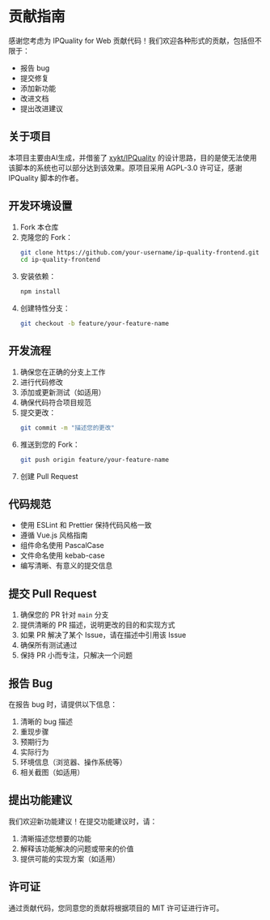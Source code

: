 # 贡献指南

感谢您考虑为 IPQuality for Web 贡献代码！我们欢迎各种形式的贡献，包括但不限于：

- 报告 bug
- 提交修复
- 添加新功能
- 改进文档
- 提出改进建议

## 关于项目

本项目主要由AI生成，并借鉴了 [xykt/IPQuality](https://github.com/xykt/IPQuality) 的设计思路，目的是使无法使用该脚本的系统也可以部分达到该效果。原项目采用 AGPL-3.0 许可证，感谢 IPQuality 脚本的作者。

## 开发环境设置

1. Fork 本仓库
2. 克隆您的 Fork：
   ```bash
   git clone https://github.com/your-username/ip-quality-frontend.git
   cd ip-quality-frontend
   ```
3. 安装依赖：
   ```bash
   npm install
   ```
4. 创建特性分支：
   ```bash
   git checkout -b feature/your-feature-name
   ```

## 开发流程

1. 确保您在正确的分支上工作
2. 进行代码修改
3. 添加或更新测试（如适用）
4. 确保代码符合项目规范
5. 提交更改：
   ```bash
   git commit -m "描述您的更改"
   ```
6. 推送到您的 Fork：
   ```bash
   git push origin feature/your-feature-name
   ```
7. 创建 Pull Request

## 代码规范

- 使用 ESLint 和 Prettier 保持代码风格一致
- 遵循 Vue.js 风格指南
- 组件命名使用 PascalCase
- 文件命名使用 kebab-case
- 编写清晰、有意义的提交信息

## 提交 Pull Request

1. 确保您的 PR 针对 `main` 分支
2. 提供清晰的 PR 描述，说明更改的目的和实现方式
3. 如果 PR 解决了某个 Issue，请在描述中引用该 Issue
4. 确保所有测试通过
5. 保持 PR 小而专注，只解决一个问题

## 报告 Bug

在报告 bug 时，请提供以下信息：

1. 清晰的 bug 描述
2. 重现步骤
3. 预期行为
4. 实际行为
5. 环境信息（浏览器、操作系统等）
6. 相关截图（如适用）

## 提出功能建议

我们欢迎新功能建议！在提交功能建议时，请：

1. 清晰描述您想要的功能
2. 解释该功能解决的问题或带来的价值
3. 提供可能的实现方案（如适用）

## 许可证

通过贡献代码，您同意您的贡献将根据项目的 MIT 许可证进行许可。
